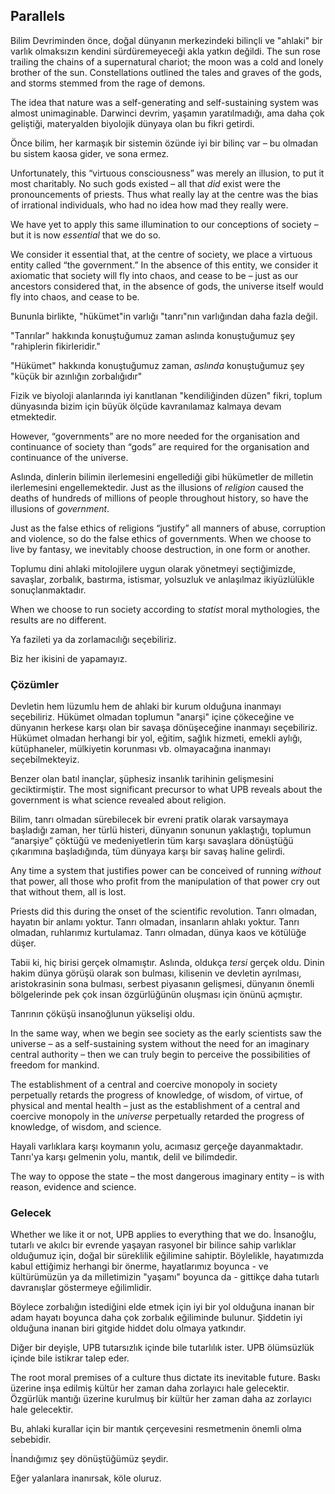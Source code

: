 ## Parallels

Bilim Devriminden önce, doğal dünyanın merkezindeki bilinçli ve "ahlaki" bir varlık olmaksızın kendini sürdüremeyeceği akla yatkın değildi. The sun rose trailing the chains of a supernatural chariot; the moon was a cold and lonely brother of the sun. Constellations outlined the tales and graves of the gods, and storms stemmed from the rage of demons.

The idea that nature was a self-generating and self-sustaining system was almost unimaginable. Darwinci devrim, yaşamın yaratılmadığı, ama daha çok geliştiği, materyalden biyolojik dünyaya olan bu fikri getirdi.

Önce bilim, her karmaşık bir sistemin özünde iyi bir bilinç var – bu olmadan bu sistem kaosa gider, ve sona ermez.

Unfortunately, this “virtuous consciousness” was merely an illusion, to put it most charitably. No such gods existed – all that *did* exist were the pronouncements of priests. Thus what really lay at the centre was the bias of irrational individuals, who had no idea how mad they really were.

We have yet to apply this same illumination to our conceptions of society – but it is now *essential* that we do so.

We consider it essential that, at the centre of society, we place a virtuous entity called “the government.” In the absence of this entity, we consider it axiomatic that society will fly into chaos, and cease to be – just as our ancestors considered that, in the absence of gods, the universe itself would fly into chaos, and cease to be.

Bununla birlikte, "hükümet"in varlığı "tanrı"nın varlığından daha fazla değil.

"Tanrılar" hakkında konuştuğumuz zaman aslında konuştuğumuz şey "rahiplerin fikirleridir."

"Hükümet" hakkında konuştuğumuz zaman, *aslında* konuştuğumuz şey "küçük bir azınlığın zorbalığıdır"

Fizik ve biyoloji alanlarında iyi kanıtlanan "kendiliğinden düzen" fikri, toplum dünyasında bizim için büyük ölçüde kavranılamaz kalmaya devam etmektedir.

However, “governments” are no more needed for the organisation and continuance of society than “gods” are required for the organisation and continuance of the universe.

Aslında, dinlerin bilimin ilerlemesini engellediği gibi hükümetler de milletin ilerlemesini engellemektedir. Just as the illusions of *religion* caused the deaths of hundreds of millions of people throughout history, so have the illusions of *government*.

Just as the false ethics of religions “justify” all manners of abuse, corruption and violence, so do the false ethics of governments. When we choose to live by fantasy, we inevitably choose destruction, in one form or another.

Toplumu dini ahlaki mitolojilere uygun olarak yönetmeyi seçtiğimizde, savaşlar, zorbalık, bastırma, istismar, yolsuzluk ve anlaşılmaz ikiyüzlülükle sonuçlanmaktadır.

When we choose to run society according to *statist* moral mythologies, the results are no different.

Ya fazileti ya da zorlamacılığı seçebiliriz.

Biz her ikisini de yapamayız.

### Çözümler

Devletin hem lüzumlu hem de ahlaki bir kurum olduğuna inanmayı seçebiliriz. Hükümet olmadan toplumun "anarşi" içine çökeceğine ve dünyanın herkese karşı olan bir savaşa dönüşeceğine inanmayı seçebiliriz. Hükümet olmadan herhangi bir yol, eğitim, sağlık hizmeti, emekli aylığı, kütüphaneler, mülkiyetin korunması vb. olmayacağına inanmayı seçebilmekteyiz.

Benzer olan batıl inançlar, şüphesiz insanlık tarihinin gelişmesini geciktirmiştir. The most significant precursor to what UPB reveals about the government is what science revealed about religion.

Bilim, tanrı olmadan sürebilecek bir evreni pratik olarak varsaymaya başladığı zaman, her türlü histeri, dünyanın sonunun yaklaştığı, toplumun “anarşiye” çöktüğü ve medeniyetlerin tüm karşı savaşlara dönüştüğü çıkarımına başladığında, tüm dünyaya karşı bir savaş haline gelirdi.

Any time a system that justifies power can be conceived of running *without* that power, all those who profit from the manipulation of that power cry out that without them, all is lost.

Priests did this during the onset of the scientific revolution. Tanrı olmadan, hayatın bir anlamı yoktur. Tanrı olmadan, insanların ahlakı yoktur. Tanrı olmadan, ruhlarımız kurtulamaz. Tanrı olmadan, dünya kaos ve kötülüğe düşer.

Tabii ki, hiç birisi gerçek olmamıştır. Aslında, oldukça *tersi* gerçek oldu. Dinin hakim dünya görüşü olarak son bulması, kilisenin ve devletin ayrılması, aristokrasinin sona bulması, serbest piyasanın gelişmesi, dünyanın önemli bölgelerinde pek çok insan özgürlüğünün oluşması için önünü açmıştır.

Tanrının çöküşü insanoğlunun yükselişi oldu.

In the same way, when we begin see society as the early scientists saw the universe – as a self-sustaining system without the need for an imaginary central authority – then we can truly begin to perceive the possibilities of freedom for mankind.

The establishment of a central and coercive monopoly in society perpetually retards the progress of knowledge, of wisdom, of virtue, of physical and mental health – just as the establishment of a central and coercive monopoly in the *universe* perpetually retarded the progress of knowledge, of wisdom, and science.

Hayali varlıklara karşı koymanın yolu, acımasız gerçeğe dayanmaktadır. Tanrı'ya karşı gelmenin yolu, mantık, delil ve bilimdedir.

The way to oppose the state – the most dangerous imaginary entity – is with reason, evidence and science.

### Gelecek

Whether we like it or not, UPB applies to everything that we do. İnsanoğlu, tutarlı ve akılcı bir evrende yaşayan rasyonel bir bilince sahip varlıklar olduğumuz için, doğal bir süreklilik eğilimine sahiptir. Böylelikle, hayatımızda kabul ettiğimiz herhangi bir önerme, hayatlarımız boyunca - ve kültürümüzün ya da milletimizin "yaşamı" boyunca da - gittikçe daha tutarlı davranışlar göstermeye eğilimlidir.

Böylece zorbalığın istediğini elde etmek için iyi bir yol olduğuna inanan bir adam hayatı boyunca daha çok zorbalık eğiliminde bulunur. Şiddetin iyi olduğuna inanan biri gitgide hiddet dolu olmaya yatkındır.

Diğer bir deyişle, UPB tutarsızlık içinde bile tutarlılık ister. UPB ölümsüzlük içinde bile istikrar talep eder.

The root moral premises of a culture thus dictate its inevitable future. Baskı üzerine inşa edilmiş kültür her zaman daha zorlayıcı hale gelecektir. Özgürlük mantığı üzerine kurulmuş bir kültür her zaman daha az zorlayıcı hale gelecektir.

Bu, ahlaki kurallar için bir mantık çerçevesini resmetmenin önemli olma sebebidir.

İnandığımız şey dönüştüğümüz şeydir.

Eğer yalanlara inanırsak, köle oluruz.